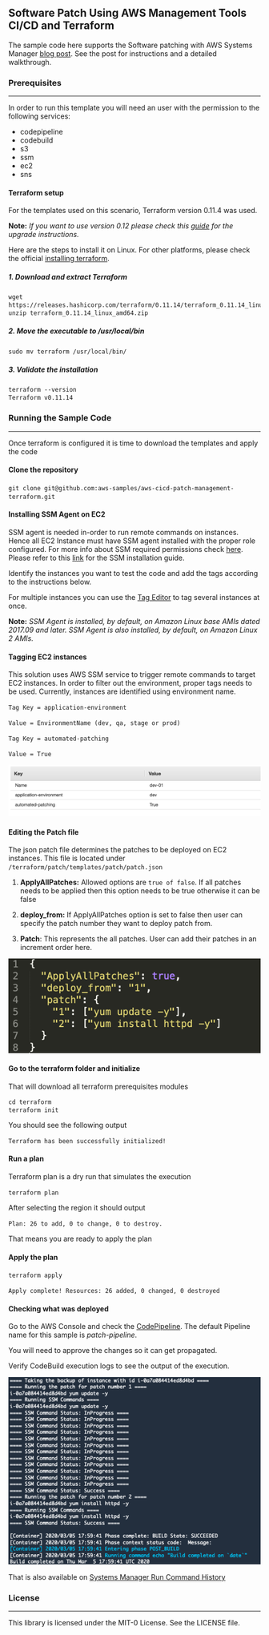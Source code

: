 ## Software Patch Using AWS Management Tools CI/CD and Terraform

The sample code here supports the Software patching with AWS Systems Manager [blog post](https://aws.amazon.com/blogs/mt/software-patching-with-aws-systems-manager/). 
See the post for instructions and a detailed walkthrough.

### Prerequisites
-----------------------------

In order to run this template you will need an user with the permission to the following services:

- codepipeline
- codebuild
- s3
- ssm
- ec2
- sns

#### Terraform setup

For the templates used on this scenario, Terraform version 0.11.4 was used.

**Note:** *If you want to use version 0.12 please check this [guide](https://www.terraform.io/upgrade-guides/0-12.html) for the upgrade instructions.*

Here are the steps to install it on Linux. For other platforms, please check the official [installing terraform](https://learn.hashicorp.com/terraform/getting-started/install.html "installing terraform").

##### 1. Download and extract Terraform

    wget https://releases.hashicorp.com/terraform/0.11.14/terraform_0.11.14_linux_amd64.zip
    unzip terraform_0.11.14_linux_amd64.zip

##### 2. Move the executable to /usr/local/bin

`sudo mv terraform /usr/local/bin/`

##### 3. Validate the installation

    terraform --version
    Terraform v0.11.14

### Running the Sample Code
-----------------------------

Once terraform is configured it is time to download the templates and apply the code

#### Clone the repository

`git clone git@github.com:aws-samples/aws-cicd-patch-management-terraform.git`

#### Installing SSM Agent on EC2

SSM agent is needed in-order to run remote commands on instances. Hence all EC2 Instance must have SSM agent installed with the proper role configured. 
For more info about SSM required permissions check [here](https://docs.aws.amazon.com/systems-manager/latest/userguide/setup-instance-profile.html).
Please refer to this [link](https://docs.aws.amazon.com/systems-manager/latest/userguide/sysman-manual-agent-install.html) for the SSM installation guide.

Identify the instances you want to test the code and add the tags according to the instructions below.

For multiple instances you can use the [Tag Editor](https://docs.aws.amazon.com/ARG/latest/userguide/tag-editor.html) to tag several instances at once.

**Note:** *SSM Agent is installed, by default, on Amazon Linux _base_ AMIs dated 2017.09 and later. SSM Agent is also installed, by default, on Amazon Linux 2 AMIs.*

#### Tagging EC2 instances

This solution uses AWS SSM service to trigger remote commands to target EC2 instances. In order to filter out the environment, proper tags needs to be used.
Currently, instances are identified using environment name.

`Tag Key = application-environment`

`Value = EnvironmentName (dev, qa, stage or prod)`

`Tag Key = automated-patching`

`Value = True`

![alt text](./tag.png)

#### Editing the Patch file 

The json patch file determines the patches to be deployed on EC2 instances. This file is located under `/terraform/patch/templates/patch/patch.json`

 1.  **ApplyAllPatches:** Allowed options are `true of false`. If all patches needs to be applied then this option needs to be true otherwise it can be false
 
 2. **deploy_from:** If ApplyAllPatches option is set to false then user can specify the patch number they want to deploy patch from.
 
 3. **Patch**: This represents the all patches. User can add their patches in an increment order here.

![alt text](./patch.png)

#### Go to the terraform folder and initialize

That will download all terraform prerequisites modules

    cd terraform
    terraform init

You should see the following output

`Terraform has been successfully initialized!`

#### Run a plan

Terraform plan is a dry run that simulates the execution

`terraform plan`

After selecting the region it should output

`Plan: 26 to add, 0 to change, 0 to destroy.`

That means you are ready to apply the plan

#### Apply the plan

`terraform apply`

`Apply complete! Resources: 26 added, 0 changed, 0 destroyed`

#### Checking what was deployed

Go to the AWS Console and check the [CodePipeline](https://console.aws.amazon.com/codesuite/codepipeline "CodePipeline").
The default Pipeline name for this sample is *patch-pipeline*.

You will need to approve the changes so it can get propagated.

Verify CodeBuild execution logs to see the output of the execution.

![alt text](./codebuild.png)

That is also available on [Systems Manager Run Command History](https://console.aws.amazon.com/systems-manager/run-command/complete-commands)

### License
-----------------------------
This library is licensed under the MIT-0 License. See the LICENSE file.



